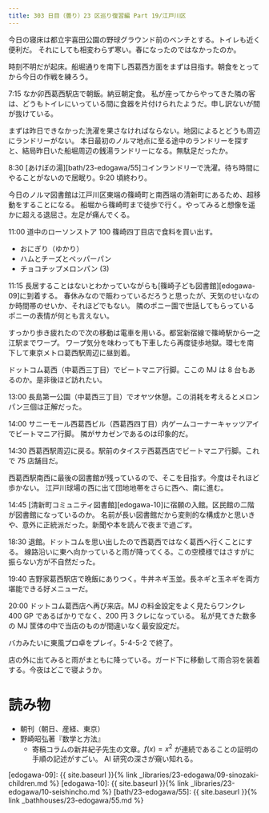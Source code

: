 ```yaml
---
title: 303 日目（曇り）23 区巡り復習編 Part 19/江戸川区
---
```


今日の寝床は都立宇喜田公園の野球グラウンド前のベンチとする。トイレも近く便利だ。
それにしても相変わらず寒い。春になったのではなかったのか。

時刻不明だが起床。船堀通りを南下し西葛西方面をまずは目指す。朝食をとってから今日の作戦を練ろう。

7:15 なか卯西葛西駅店で朝飯。納豆朝定食。
私が座ってからやってきた隣の客は、どうもトイレにいっている間に食器を片付けられたようだ。申し訳ないが間が抜けている。

まずは昨日できなかった洗濯を果さなければならない。地図によるとどうも周辺にランドリーがない。
本日最初のノルマ地点に至る途中のランドリーを探すと、結局昨日いた船堀周辺の銭湯ランドリーになる。無駄足だったか。

8:30 [あけぼの湯][bath/23-edogawa/55]コインランドリーで洗濯。待ち時間にやることがないので居眠り。9:20 頃終わり。

今日のノルマ図書館は江戸川区東端の篠崎町と南西端の清新町にあるため、超移動をすることになる。
船堀から篠崎町まで徒歩で行く。やってみると想像を遥かに超える退屈さ。左足が痛んでくる。

11:00 道中のローソンストア 100 篠崎四丁目店で食料を買い出す。

* おにぎり（ゆかり）
* ハムとチーズとペッパーパン
* チョコチップメロンパン (3)

11:15 長居することはないとわかっていながらも[篠崎子ども図書館][edogawa-09]に到着する。
春休みなので賑わっているだろうと思ったが、天気のせいなのか時間帯のせいか、それほどでもない。
隣のポニー園で世話してもらっているポニーの表情が何とも言えない。

すっかり歩き疲れたので次の移動は電車を用いる。都営新宿線で篠崎駅から一之江駅までワープ。
ワープ気分を味わっても下車したら再度徒歩地獄。環七を南下して東京メトロ葛西駅周辺に昼到着。

ドットコム葛西（中葛西三丁目）でビートマニア行脚。ここの MJ は 8 台もあるのか。是非後ほど訪れたい。

13:00 長島第一公園（中葛西三丁目）でオヤツ休憩。この消耗を考えるとメロンパン三個は正解だった。

14:00 サニーモール西葛西ビル（西葛西四丁目）内ゲームコーナーキャッツアイでビートマニア行脚。
隣がサカゼンであるのは印象的だ。

14:30 西葛西駅周辺に戻る。駅前のタイステ西葛西店でビートマニア行脚。これで 75 店舗目だ。

西葛西駅南西に最後の図書館が残っているので、そこを目指す。今度はそれほど歩かない。
江戸川球場の西に出て団地地帯をさらに西へ、南に進む。

14:45 [清新町コミュニティ図書館][edogawa-10]に宿願の入館。区民館の二階が図書館になっているのか。
名前が長い図書館だから変則的な構成かと思いきや、意外に正統派だった。新聞や本を読んで夜まで過ごす。

18:30 退館。ドットコムを思い出したので西葛西ではなく葛西へ行くことにする。
線路沿いに東へ向かっていると雨が降ってくる。この空模様ではさすがに振らない方が不自然だった。

19:40 吉野家葛西駅店で晩飯にありつく。牛丼ネギ玉並。長ネギと玉ネギを両方堪能できる好メニューだ。

20:00 ドットコム葛西店へ再び来店。MJ の料金設定をよく見たらワンクレ 400 GP であるばかりでなく、200 円 3 クレになっている。
私が見てきた数多の MJ 筐体の中で当店のものが間違いなく最安設定だ。

バカみたいに東風プロ卓をプレイ。5-4-5-2 で終了。

店の外に出てみると雨がまともに降っている。ガード下に移動して雨合羽を装着する。今夜はどこで寝ようか。

# 読み物

* 朝刊（朝日、産経、東京）
* 野崎昭弘著『数学と方法』
  * 寄稿コラムの新井紀子先生の文章。$f(x) = x^2$ が連続であることの証明の手順の記述がすごい。
    AI 研究の深さが窺い知れる。

[edogawa-09]: {{ site.baseurl }}{% link _libraries/23-edogawa/09-sinozaki-children.md %}
[edogawa-10]: {{ site.baseurl }}{% link _libraries/23-edogawa/10-seishincho.md %}
[bath/23-edogawa/55]: {{ site.baseurl }}{% link _bathhouses/23-edogawa/55.md %}
